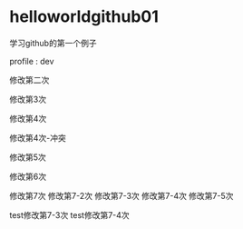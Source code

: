 # helloworldgithub01
学习github的第一个例子


profile : dev

修改第二次

修改第3次

修改第4次

修改第4次-冲突

修改第5次

修改第6次

修改第7次
修改第7-2次
修改第7-3次
修改第7-4次
修改第7-5次

test修改第7-3次
test修改第7-4次

